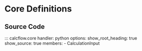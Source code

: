 # Core Definitions



## Source Code

::: calcflow.core
    handler: python
    options:
      show_root_heading: true
      show_source: true
      members:
        - CalculationInput
